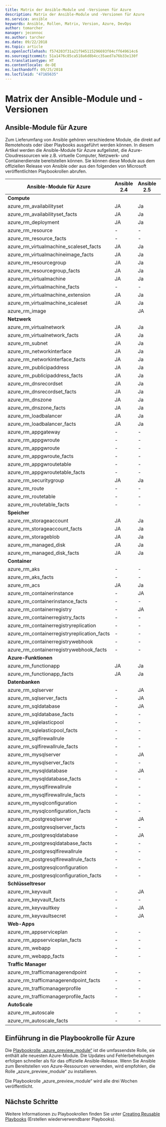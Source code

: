```yaml
---
title: Matrix der Ansible-Module und -Versionen für Azure
description: Matrix der Ansible-Module und -Versionen für Azure
ms.service: ansible
keywords: Ansible, Rollen, Matrix, Version, Azure, DevOps
author: tomarcher
manager: jeconnoc
ms.author: tarcher
ms.date: 09/22/2018
ms.topic: article
ms.openlocfilehash: f574203f31a21f945115296693f04cff649614c6
ms.sourcegitcommit: 51a1476c85ca518a6d8b4cc35aed7a76b33e130f
ms.translationtype: HT
ms.contentlocale: de-DE
ms.lasthandoff: 09/25/2018
ms.locfileid: "47165635"
---
```

# <a name="ansible-module-and-version-matrix"></a>Matrix der Ansible-Module und -Versionen

## <a name="ansible-modules-for-azure"></a>Ansible-Module für Azure
Zum Lieferumfang von Ansible gehören verschiedene Module, die direkt auf Remotehosts oder über Playbooks ausgeführt werden können.
In diesem Artikel werden die Ansible-Module für Azure aufgelistet, die Azure-Cloudressourcen wie z.B. virtuelle Computer, Netzwerk- und Containerdienste bereitstellen können. Sie können diese Module aus dem offiziellen Release von Ansible oder aus den folgenden von Microsoft veröffentlichten Playbookrollen abrufen.

| Ansible-Module für Azure                   |  Ansible 2.4 |  Ansible 2.5 |  Ansible 2.6 | Ansible 2.7 | [Ansible-Rolle](#introduction-to-azurepreviewmodule) | 
|---------------------------------------------|--------------|--------------|-----------------------------|-------------------------------------|-------------------------------------| 
| **Compute**                    |           |                          |                          |                            |                                | 
| azure_rm_availabilityset                    | JA          | Ja                         | Ja          | Ja          | JA                                 | 
| azure_rm_availabilityset_facts              | JA          | Ja                         | Ja          | Ja          | JA                                 | 
| azure_rm_deployment                         | JA          | Ja                         | Ja          | Ja          | JA                                 | 
| azure_rm_resource                           | -            | -                           | JA          | Ja          | JA                                 | 
| azure_rm_resource_facts                     | -            | -                           | JA          | Ja          | JA                                 | 
| azure_rm_virtualmachine_scaleset_facts      | JA          | Ja                         | Ja          | Ja          | JA                                 | 
| azure_rm_virtualmachineimage_facts          | JA          | Ja                         | Ja          | Ja          | JA                                 | 
| azure_rm_resourcegroup                      | JA          | Ja                         | Ja          | Ja          | JA                                 | 
| azure_rm_resourcegroup_facts                | JA          | Ja                         | Ja          | Ja          | JA                                 | 
| azure_rm_virtualmachine                     | JA          | Ja                         | Ja          | Ja          | JA                                 | 
| azure_rm_virtualmachine_facts               | -            | -                           | -            | JA          | JA                                 | 
| azure_rm_virtualmachine_extension           | JA          | Ja                         | Ja          | Ja          | JA                                 | 
| azure_rm_virtualmachine_scaleset            | JA          | Ja                         | Ja          | Ja          | JA                                 | 
| azure_rm_image                              |              | JA                         | Ja          | Ja          | JA                                 | 
| **Netzwerk**                    |           |                          |                          |                             |                               | 
| azure_rm_virtualnetwork                     | JA          | Ja                         | Ja          | Ja          | JA                                 | 
| azure_rm_virtualnetwork_facts               | JA          | Ja                         | Ja          | Ja          | JA                                 | 
| azure_rm_subnet                             | JA          | Ja                         | Ja          | Ja          | JA                                 | 
| azure_rm_networkinterface                   | JA          | Ja                         | Ja          | Ja          | JA                                 | 
| azure_rm_networkinterface_facts             | JA          | Ja                         | Ja          | Ja          | JA                                 | 
| azure_rm_publicipaddress                    | JA          | Ja                         | Ja          | Ja          | JA                                 | 
| azure_rm_publicipaddress_facts              | JA          | Ja                         | Ja          | Ja          | JA                                 | 
| azure_rm_dnsrecordset                       | JA          | Ja                         | Ja          | Ja          | JA                                 | 
| azure_rm_dnsrecordset_facts                 | JA          | Ja                         | Ja          | Ja          | JA                                 | 
| azure_rm_dnszone                            | JA          | Ja                         | Ja          | Ja          | JA                                 | 
| azure_rm_dnszone_facts                      | JA          | Ja                         | Ja          | Ja          | JA                                 | 
| azure_rm_loadbalancer                       | JA          | Ja                         | Ja          | Ja          | JA                                 | 
| azure_rm_loadbalancer_facts                 | JA          | Ja                         | Ja          | Ja          | JA                                 | 
| azure_rm_appgateway                         | -            | -                           | -            | JA          | JA                                 | 
| azure_rm_appgwroute                         | -            | -                           | -            | -            | JA                                 | 
| azure_rm_appgwroute                         | -            | -                           | -            | -            | JA                                 |
| azure_rm_appgwroute_facts                   | -            | -                           | -            | -            | JA                                 |
| azure_rm_appgwroutetable                    | -            | -                           | -            | -            | JA                                 |
| azure_rm_appgwroutetable_facts              | -            | -                           | -            | -            | JA                                 | 
| azure_rm_securitygroup                      | JA          | Ja                         | Ja          | Ja          | JA                                 |
| azure_rm_route                              | -            | -                           | -            | JA          | JA                                 | 
| azure_rm_routetable                         | -            | -                           | -            | JA          | JA                                 | 
| azure_rm_routetable_facts                   | -            | -                           | -            | JA          | JA                                 | 
| **Speicher**                    |           |                          |                          |                             |                               | 
| azure_rm_storageaccount                     | JA          | Ja                         | Ja          | Ja          | JA                                 | 
| azure_rm_storageaccount_facts               | JA          | Ja                         | Ja          | Ja          | JA                                 | 
| azure_rm_storageblob                        | JA          | Ja                         | Ja          | Ja          | JA                                 | 
| azure_rm_managed_disk                       | JA          | Ja                         | Ja          | Ja          | JA                                 | 
| azure_rm_managed_disk_facts                 | JA          | Ja                         | Ja          | Ja          | JA                                 | 
| **Container**                    |           |                          |                          |                            |                                | 
| azure_rm_aks                                | -            | -                           | JA          | Ja          | JA                                 | 
| azure_rm_aks_facts                          | -            | -                           | JA          | Ja          | JA                                 | 
| azure_rm_acs                                | JA          | Ja                         | Ja          | Ja          | JA                                 | 
| azure_rm_containerinstance                  | -            | JA                         | Ja          | Ja          | JA                                 | 
| azure_rm_containerinstance_facts            | -            | -                           | -              | -            | JA                                 | 
| azure_rm_containerregistry                  | -            | JA                         | Ja          | Ja          | JA                                 | 
| azure_rm_containerregistry_facts            | -            | -                           | -            | JA          | JA                                 | 
| azure_rm_containerregistryreplication       | -            | -                           | -            | -            | JA                                 | 
| azure_rm_containerregistryreplication_facts | -            | -                           | -            | -            | JA                                 | 
| azure_rm_containerregistrywebhook           | -            | -                           | -            | -            | JA                                 | 
| azure_rm_containerregistrywebhook_facts     | -            | -                           | -            | -            | JA                                 | 
| **Azure-Funktionen**                    |           |                          |                          |                            |                                | 
| azure_rm_functionapp                        | JA          | Ja                         | Ja          | Ja          | JA                                 | 
| azure_rm_functionapp_facts                  | JA          | Ja                         | Ja          | Ja          | JA                                 | 
| **Datenbanken**                    |           |                          |                          |                             |                               | 
| azure_rm_sqlserver                          | -            | JA                         | Ja          | Ja          | JA                                 | 
| azure_rm_sqlserver_facts                    | -            | JA                         | Ja          | Ja          | JA                                 | 
| azure_rm_sqldatabase                        | -            | JA                         | Ja          | Ja          | JA                                 | 
| azure_rm_sqldatabase_facts                  | -            | -                           | -            | -            | JA                                 | 
| azure_rm_sqlelasticpool                     | -            | -                           | -            | -            | JA                                 | 
| azure_rm_sqlelasticpool_facts               | -            | -                           | -            | -            | JA                                 | 
| azure_rm_sqlfirewallrule                    | -            | -                           | -            | JA          | JA                                 | 
| azure_rm_sqlfirewallrule_facts              | -            | -                           | -            | -            | JA                                 | 
| azure_rm_mysqlserver                        | -            | JA                         | Ja          | Ja          | JA                                 | 
| azure_rm_mysqlserver_facts                  | -            | -                           | -            | JA          | JA                                 | 
| azure_rm_mysqldatabase                      | -            | JA                         | Ja          | Ja          | JA                                 | 
| azure_rm_mysqldatabase_facts                | -            | -                           | -            | JA          | JA                                 | 
| azure_rm_mysqlfirewallrule                  | -            | -                           | -            | -            | JA                                 | 
| azure_rm_mysqlfirewallrule_facts            | -            | -                           | -            | -            | JA                                 | 
| azure_rm_mysqlconfiguration                 | -            | -                           | -            | -            | JA                                 | 
| azure_rm_mysqlconfiguration_facts           | -            | -                           | -            | -            | JA                                 | 
| azure_rm_postgresqlserver                   | -            | JA                         | Ja          | Ja          | JA                                 | 
| azure_rm_postgresqlserver_facts             | -            | -                           | -            | JA          | JA                                 | 
| azure_rm_postgresqldatabase                 | -            | JA                         | Ja          | Ja          | JA                                 | 
| azure_rm_postgresqldatabase_facts           | -            | -                           | -            | JA          | JA                                 | 
| azure_rm_postgresqlfirewallrule             | -            | -                           | -            | -            | JA                                 | 
| azure_rm_postgresqlfirewallrule_facts       | -            | -                           | -            | -            | JA                                 | 
| azure_rm_postgresqlconfiguration            | -            | -                           | -            | -            | JA                                 | 
| azure_rm_postgresqlconfiguration_facts      | -            | -                           | -            | -            | JA                                 | 
| **Schlüsseltresor**                    |           |                          |                          |                             |                               | 
| azure_rm_keyvault                           | -            | JA                         | Ja          | Ja          | JA                                 |
| azure_rm_keyvault_facts                     | -            | -                           | -              | -              | JA                               |
| azure_rm_keyvaultkey                        | -            | JA                         | Ja          | Ja          | JA                                 |
| azure_rm_keyvaultsecret                     | -            | JA                         | Ja          | Ja          | JA                                 |
| **Web-Apps**                    |           |                          |                          |                             |                               | 
| azure_rm_appserviceplan                          | -            | -                         | -          | JA          | JA                                 | 
| azure_rm_appserviceplan_facts                    | -            | -                         | -          | JA          | JA                                 | 
| azure_rm_webapp                                  | -            | -                         | -          | JA          | JA                                 | 
| azure_rm_webapp_facts                            | -            | -                         | -          | JA          | JA                                 | 
| **Traffic Manager**                    |           |                          |                          |                             |                               | 
| azure_rm_trafficmanagerendpoint                  | -            | -                         | -          | JA          | JA                                 | 
| azure_rm_trafficmanagerendpoint_facts            | -            | -                         | -          | JA          | JA                                 | 
| azure_rm_trafficmanagerprofile                   | -            | -                         | -          | JA          | JA                                 | 
| azure_rm_trafficmanagerprofile_facts             | -            | -                         | -          | JA          | JA                                 | 
| **AutoScale**                    |           |                          |                          |                             |                               | 
| azure_rm_autoscale                  | -            | -                         | -          | JA          | JA                                 | 
| azure_rm_autoscale_facts            | -            | -                         | -          | JA          | JA                                 | 

## <a name="introduction-to-playbook-role-for-azure"></a>Einführung in die Playbookrolle für Azure
Die [Playbookrolle „azure_preview_module“](https://galaxy.ansible.com/Azure/azure_preview_modules/) ist die umfassendste Rolle, sie enthält alle neuesten Azure-Module. Die Updates und Fehlerbehebungen erfolgen schneller als für das offizielle Ansible-Release. Wenn Sie Ansible zum Bereitstellen von Azure-Ressourcen verwenden, wird empfohlen, die Rolle „azure_preview_module“ zu installieren.

Die Playbookrolle „azure_preview_module“ wird alle drei Wochen veröffentlicht.

## <a name="next-steps"></a>Nächste Schritte
Weitere Informationen zu Playbookrollen finden Sie unter [Creating Reusable Playbooks](http://docs.ansible.com/ansible/latest/playbooks_reuse.html) (Erstellen wiederverwendbarer Playbooks). 
